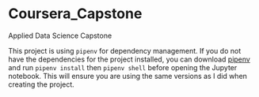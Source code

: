 # Coursera_Capstone
Applied Data Science Capstone

This project is using `pipenv` for dependency management. If you do not have the dependencies for the project installed, you can download [pipenv](https://pipenv.pypa.io/en/latest/) and run `pipenv install` then `pipenv shell` before opening the Jupyter notebook. This will ensure you are using the same versions as I did when creating the project.
